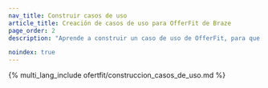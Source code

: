 ```yaml
---
nav_title: Construir casos de uso
article_title: Creación de casos de uso para OfferFit de Braze
page_order: 2
description: "Aprende a construir un caso de uso de OfferFit, para que puedas automatizar la experimentación personalizada y optimizar resultados como las conversiones, la retención o los ingresos, sin pruebas A/B manuales."

noindex: true
---
```


{% multi_lang_include ofertfit/construccion_casos_de_uso.md %}
